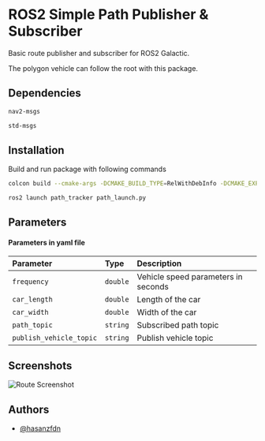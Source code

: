 
# ROS2 Simple Path Publisher & Subscriber

Basic route publisher and subscriber for ROS2 Galactic.

The polygon vehicle can follow the root with this package. 



## Dependencies
```bash
nav2-msgs
```
```bash
std-msgs
```
## Installation

Build and run package with following commands

```bash
colcon build --cmake-args -DCMAKE_BUILD_TYPE=RelWithDebInfo -DCMAKE_EXPORT_COMPILE_COMMANDS=1
```
```bash
ros2 launch path_tracker path_launch.py 
```

## Parameters

#### Parameters in yaml file


| Parameter | Type     | Description                |
| :-------- | :------- | :------------------------- |
| `frequency` | `double` | Vehicle speed parameters in seconds  |
| `car_length` | `double` | Length of the car |
| `car_width` | `double` | Width of the car |
| `path_topic` | `string` | Subscribed path topic |
| `publish_vehicle_topic` | `string` | Publish vehicle topic |

    
## Screenshots

![Route Screenshot](https://media.discordapp.net/attachments/809713676486705172/1009804379211186257/Screenshot_from_2022-08-18_15-41-34.png?width=1173&height=660)


## Authors

- [@hasanzfdn](https://github.com/hasanzfdn)

